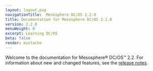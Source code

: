 ```yaml
---
layout: layout.pug
navigationTitle:  Mesosphere DC/OS 2.2.0
title: Documentation for Mesosphere DC/OS 2.2.0
version: 2.2.0
menuWeight: 0
excerpt: Learning DC/OS
beta: false 
render: mustache
---
```


Welcome to the documentation for Mesosphere&reg; DC/OS&trade; 2.2. For information about new and changed features, see the [release notes](/mesosphere/dcos/2.2/release-notes/2.2/). 
